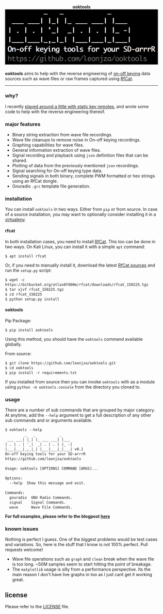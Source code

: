 <h4 align="center">
    ooktools
    <br>
    <img src="images/banner.png">
</h4>

**ooktools** aims to help with the reverse engineering of [on-off keying](https://en.wikipedia.org/wiki/On-off_keying) data sources such as wave files or raw frames captured using [RfCat](https://bitbucket.org/atlas0fd00m/rfcat).

---

### why?
I recently [played around a little with static key remotes](https://virtualenv.pypa.io/en/stable/), and wrote some code to help with the reverse engineering thereof.

### major features

- Binary string extraction from wave file recordings.
- Wave file cleanups to remove noise in On-off keying recordings.
- Graphing capabilities for wave files.
- General information extraction of wave files.
- Signal recording and playback using `json` definition files that can be shared.
- Plotting of data from the previously mentioned `json` recordings.
- Signal searching for On-off keying type data.
- Sending signals in both binary, complete PWM formatted or hex strings using an RfCat dongle.
- Gnuradio `.grc` template file generation.

### installation
You can install `ooktools` in two ways. Either from `pip` or from source. In case of a source installation, you may want to optionally consider installing it in a [virtualenv](https://virtualenv.pypa.io/en/stable/).

#### rfcat
In both installation cases, you need to install [RfCat](https://bitbucket.org/atlas0fd00m/rfcat). This too can be done in two ways. On Kali Linux, you can install it with a simple `apt` command:

```
$ apt install rfcat
```

Or, if you need to manually install it, download the latest [RfCat sources](https://bitbucket.org/atlas0fd00m/rfcat/downloads) and run the `setup.py` script:

```
$ wget -c https://bitbucket.org/atlas0fd00m/rfcat/downloads/rfcat_150225.tgz
$ tar xjvf rfcat_150225.tgz
$ cd rfcat_150225
$ python setup.py install
```
#### ooktools
Pip Package:
```
$ pip install ooktools
```

Using this method, you should have the `ooktools` command available globally.

From source:
```
$ git clone https://github.com/leonjza/ooktools.git
$ cd ooktools
$ pip install -r requirements.txt
```

If you installed from source then you can invoke `ooktools` with as a module using `python -m ooktools.console` from the directory you cloned to.

### usage
There are a number of sub commands that are grouped by major category. At anytime, add the `--help` argument to get a full description of any other sub commands and or arguments available.

```
$ ooktools --help
         _   _           _
 ___ ___| |_| |_ ___ ___| |___
| . | . | '_|  _| . | . | |_ -|
|___|___|_,_|_| |___|___|_|___| v0.1
On-off keying tools for your SD-arrrR
https://github.com/leonjza/ooktools

Usage: ooktools [OPTIONS] COMMAND [ARGS]...

Options:
  --help  Show this message and exit.

Commands:
  gnuradio  GNU Radio Commands.
  signal    Signal Commands.
  wave      Wave File Commands.
```

**For full examples, please refer to the blogpost [here](https://leonjza.github.io/blog/2016/10/08/ooktools-on-off-keying-tools-for-your-sdr/)**

### known issues
Nothing is perfect I guess. One of the biggest problems would be test cases and variations. So, here is the stuff that I know is not 100% perfect. Pull requests welcome!

- Wave file operations such as `graph` and `clean` break when the wave file is too long. ~50M samples seem to start hitting the point of breakage.
- The `matplotlib` usage is silly from a performance perspective. Its the main reason I don't have live graphs in too as I just cant get it working great.

## license
Please refer to the [LICENSE](https://github.com/leonjza/ooktools/blob/master/LICENSE) file.
